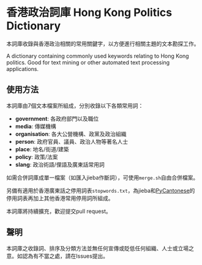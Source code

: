 # 香港政治詞庫 Hong Kong Politics Dictionary
本詞庫收錄與香港政治相關的常用關鍵字，以方便進行相關主題的文本勘探工作。

A dictionary containing commonly used keywords relating to Hong Kong politics.
Good for text mining or other automated text processing applications.

## 使用方法

本詞庫由7個文本檔案所組成，分別收錄以下各類常用詞：

* **government**: 各政府部門以及職位
* **media**: 傳媒機構
* **organisation**: 各大公營機構、政黨及政治組織
* **person**: 政府官員、議員、政治人物等著名人士
* **place**: 地名/街道/建築
* **policy**: 政策/法案
* **slang**: 政治術語/俚語及廣東話常用詞

如需合併詞庫成單一檔案（如匯入jieba作斷詞），可使用`merge.sh`自由合併檔案。

另備有適用於香港廣東話之停用詞表`stopwords.txt`，為jieba和[PyCantonese](http://pycantonese.org/)的停用詞表再加上其他香港常用停用詞所組成。

本詞庫將持續擴充，歡迎提交pull request。

## 聲明

本詞庫之收錄詞、排序及分類方法並無任何宣傳或貶低任何組織、人士或立場之意。如認為有不當之處，請在Issues提出。

